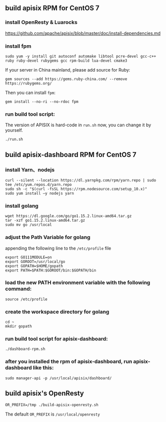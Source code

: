
## build apisix RPM for CentOS 7

### install OpenResty & Luarocks

https://github.com/apache/apisix/blob/master/doc/install-dependencies.md

### install fpm
```
sudo yum -y install git autoconf automake libtool pcre-devel gcc-c++ ruby ruby-devel rubygems gcc rpm-build lua-devel cmake3
```

If your server in China mainland, please add source for Ruby:
```
gem sources --add https://gems.ruby-china.com/ --remove https://rubygems.org/
```

Then you can install `fpm`:
```
gem install --no-ri --no-rdoc fpm
```

### run build tool script:
The version of APISIX is hard-code in `run.sh` now, you can change it by yourself.

```
./run.sh
```


## build apisix-dashboard RPM for CentOS 7

### install Yarn、nodejs
```
curl --silent --location https://dl.yarnpkg.com/rpm/yarn.repo | sudo tee /etc/yum.repos.d/yarn.repo
sudo sh -c "$(curl -fsSL https://rpm.nodesource.com/setup_10.x)"
sudo yum install –y nodejs yarn
```

### install golang
```
wget https://dl.google.com/go/go1.15.2.linux-amd64.tar.gz 
tar -xzf go1.15.2.linux-amd64.tar.gz
sudo mv go /usr/local
```

### adjust the Path Variable for golang
appending the following line to the `/etc/profile` file
```
export GO111MODULE=on
export GOROOT=/usr/local/go 
export GOPATH=$HOME/gopath
export PATH=$PATH:$GOROOT/bin:$GOPATH/bin
```

### load the new PATH environment variable with the following command:
```
source /etc/profile
```

### create the workspace directory for golang
```
cd ~
mkdir gopath
```

### run build tool script for apisix-dashboard:
```
./dashboard-rpm.sh
```

### after you installed the rpm of apisix-dashboard, run apisix-dashboard like this:
```
sudo manager-api -p /usr/local/apisix/dashboard/
```

## build apisix's OpenResty

```shell
OR_PREFIX=/tmp ./build-apisix-openresty.sh
```

The default `OR_PREFIX` is `/usr/local/openresty`

